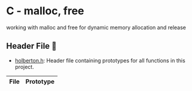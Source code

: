 # C - malloc, free
working with malloc and free for dynamic memory allocation and release
## Header File :file_folder:

* [holberton.h](./holberton.h): Header file containing prototypes for all functions in this project.

| File			| Prototype                       |
| ----------------------| ---------------------------------
